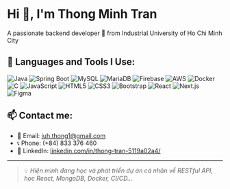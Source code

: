 # Hi 👋, I'm Thong Minh Tran

A passionate backend developer 🚀 from Industrial University of Ho Chi Minh City

## 🚀 Languages and Tools I Use:
![Java](https://img.shields.io/badge/-Java-black?style=flat-square&logo=java)
![Spring Boot](https://img.shields.io/badge/-Spring%20Boot-black?style=flat-square&logo=springboot)
![MySQL](https://img.shields.io/badge/-MySQL-black?style=flat-square&logo=mysql)
![MariaDB](https://img.shields.io/badge/-MariaDB-black?style=flat-square&logo=mariadb)
![Firebase](https://img.shields.io/badge/-Firebase-black?style=flat-square&logo=firebase)
![AWS](https://img.shields.io/badge/-AWS-black?style=flat-square&logo=amazonaws)
![Docker](https://img.shields.io/badge/-Docker-black?style=flat-square&logo=docker)
![C](https://img.shields.io/badge/-C-black?style=flat-square&logo=c)
![JavaScript](https://img.shields.io/badge/-JavaScript-black?style=flat-square&logo=javascript)
![HTML5](https://img.shields.io/badge/-HTML5-black?style=flat-square&logo=html5)
![CSS3](https://img.shields.io/badge/-CSS3-black?style=flat-square&logo=css3)
![Bootstrap](https://img.shields.io/badge/-Bootstrap-black?style=flat-square&logo=bootstrap)
![React](https://img.shields.io/badge/-React-black?style=flat-square&logo=react)
![Next.js](https://img.shields.io/badge/-Next.js-black?style=flat-square&logo=next.js)
![Figma](https://img.shields.io/badge/-Figma-black?style=flat-square&logo=figma)

## 📫 Contact me:
- 📧 Email: [iuh.thong1@gmail.com](mailto:iuh.thong1@gmail.com)
- 📞 Phone: (+84) 833 376 460
- 💼 LinkedIn: [linkedin.com/in/thong-tran-5119a02a4/](https://www.linkedin.com/in/thong-tran-5119a02a4/)

---

> 💡 *Hiện mình đang học và phát triển dự án cá nhân về RESTful API, học React, MongoDB, Docker, CI/CD...*
